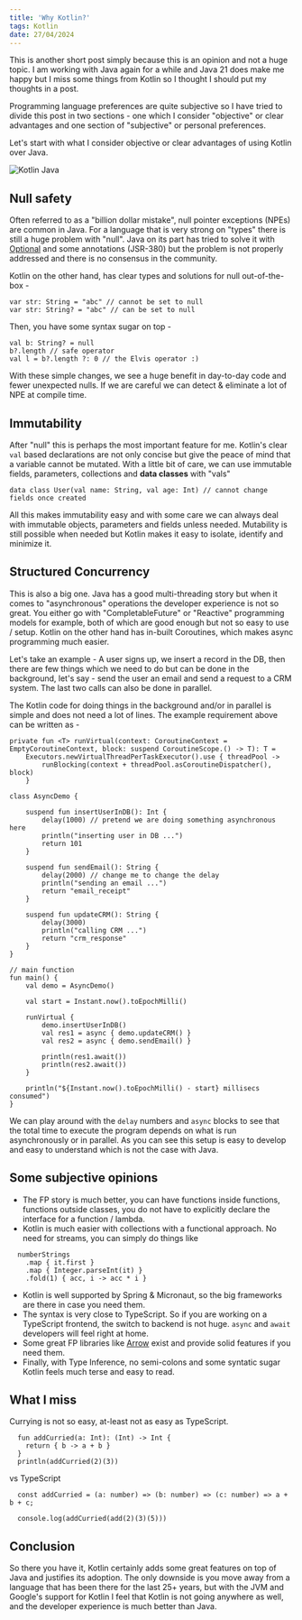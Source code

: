 ```yaml
---
title: 'Why Kotlin?'
tags: Kotlin
date: 27/04/2024
---
```


This is another short post simply because this is an opinion and not a huge topic. I am working with Java again for a while and Java 21 does make me happy but I miss some things from Kotlin so I thought I should put my thoughts in a post.

Programming language preferences are quite subjective so I have tried to divide this post in two sections - one which I consider "objective" or clear advantages and one section of "subjective" or personal preferences.

Let's start with what I consider objective or clear advantages of using Kotlin over Java.

![Kotlin Java](/images/kotlin_java.png)

## Null safety

Often referred to as a "billion dollar mistake", null pointer exceptions (NPEs) are common in Java. For a language that is very strong on "types" there is still a huge problem with "null". Java on its part has tried to solve it with [Optional](https://docs.oracle.com/javase/8/docs/api/java/util/Optional.html) and some annotations (JSR-380) but the problem is not properly addressed and there is no consensus in the community.

Kotlin on the other hand, has clear types and solutions for null out-of-the-box -

    var str: String = "abc" // cannot be set to null
    var str: String? = "abc" // can be set to null

Then, you have some syntax sugar on top -

    val b: String? = null
    b?.length // safe operator
    val l = b?.length ?: 0 // the Elvis operator :)

With these simple changes, we see a huge benefit in day-to-day code and fewer unexpected nulls. If we are careful we can detect & eliminate a lot of NPE at compile time.

## Immutability

After "null" this is perhaps the most important feature for me. Kotlin's clear `val` based declarations are not only concise but give the peace of mind that a variable cannot be mutated. With a little bit of care, we can use immutable fields, parameters, collections and **data classes** with "vals"

    data class User(val name: String, val age: Int) // cannot change fields once created

All this makes immutability easy and with some care we can always deal with immutable objects, parameters and fields unless needed. Mutability is still possible when needed but Kotlin makes it easy to isolate, identify and minimize it.

## Structured Concurrency

This is also a big one. Java has a good multi-threading story but when it comes to "asynchronous" operations the developer experience is not so great. You either go with "CompletableFuture" or "Reactive" programming models for example, both of which are good enough but not so easy to use / setup. Kotlin on the other hand has in-built Coroutines, which makes async programming much easier.

Let's take an example - A user signs up, we insert a record in the DB, then there are few things which we need to do but can be done in the background, let's say - send the user an email and send a request to a CRM system. The last two calls can also be done in parallel.

The Kotlin code for doing things in the background and/or in parallel is simple and does not need a lot of lines. The example requirement above can be written as -

    private fun <T> runVirtual(context: CoroutineContext = EmptyCoroutineContext, block: suspend CoroutineScope.() -> T): T =
        Executors.newVirtualThreadPerTaskExecutor().use { threadPool ->
            runBlocking(context + threadPool.asCoroutineDispatcher(), block)
        }

    class AsyncDemo {

        suspend fun insertUserInDB(): Int {
            delay(1000) // pretend we are doing something asynchronous here
            println("inserting user in DB ...")
            return 101
        }

        suspend fun sendEmail(): String {
            delay(2000) // change me to change the delay
            println("sending an email ...")
            return "email_receipt"
        }

        suspend fun updateCRM(): String {
            delay(3000)
            println("calling CRM ...")
            return "crm_response"
        }
    }

    // main function
    fun main() {
        val demo = AsyncDemo()

        val start = Instant.now().toEpochMilli()

        runVirtual {
            demo.insertUserInDB()
            val res1 = async { demo.updateCRM() }
            val res2 = async { demo.sendEmail() }

            println(res1.await())
            println(res2.await())
        }

        println("${Instant.now().toEpochMilli() - start} millisecs consumed")
    }

We can play around with the `delay` numbers and `async` blocks to see that the total time to execute the program depends on what is run asynchronously or in parallel. As you can see this setup is easy to develop and easy to understand which is not the case with Java.

## Some subjective opinions

- The FP story is much better, you can have functions inside functions, functions outside classes, you do not have to explicitly declare the interface for a function / lambda.
- Kotlin is much easier with collections with a functional approach. No need for streams, you can simply do things like

```
  numberStrings
    .map { it.first }
    .map { Integer.parseInt(it) }
    .fold(1) { acc, i -> acc * i }
```

- Kotlin is well supported by Spring & Micronaut, so the big frameworks are there in case you need them.
- The syntax is very close to TypeScript. So if you are working on a TypeScript frontend, the switch to backend is not huge. `async` and `await` developers will feel right at home.
- Some great FP libraries like [Arrow](https://arrow-kt.io/) exist and provide solid features if you need them.
- Finally, with Type Inference, no semi-colons and some syntatic sugar Kotlin feels much terse and easy to read.

## What I miss

Currying is not so easy, at-least not as easy as TypeScript.

```
  fun addCurried(a: Int): (Int) -> Int {
    return { b -> a + b }
  }
  println(addCurried(2)(3))
```

vs TypeScript

```
  const addCurried = (a: number) => (b: number) => (c: number) => a + b + c;

  console.log(addCurried(add(2)(3)(5)))
```

## Conclusion

So there you have it, Kotlin certainly adds some great features on top of Java and justifies its adoption. The only downside is you move away from a language that has been there for the last 25+ years, but with the JVM and Google's support for Kotlin I feel that Kotlin is not going anywhere as well, and the developer experience is much better than Java.
